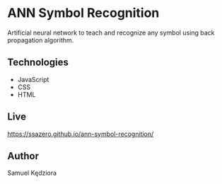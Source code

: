 # ANN Symbol Recognition

Artificial neural network to teach and recognize any symbol using back propagation algorithm.

## Technologies

-  JavaScript
-  CSS
-  HTML

## Live

https://ssazero.github.io/ann-symbol-recognition/

## Author

Samuel Kędziora
